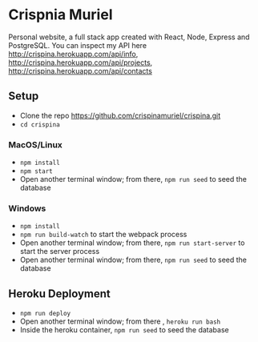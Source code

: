 # Crispnia Muriel

Personal website, a full stack app created with React, Node, Express and PostgreSQL.
You can inspect my API here http://crispina.herokuapp.com/api/info, http://crispina.herokuapp.com/api/projects, http://crispina.herokuapp.com/api/contacts

## Setup

* Clone the repo https://github.com/crispinamuriel/crispina.git
* `cd crispina`

### MacOS/Linux

* `npm install`
* `npm start`
* Open another terminal window; from there, `npm run seed` to seed the database

### Windows

* `npm install`
* `npm run build-watch` to start the webpack process
* Open another terminal window; from there, `npm run start-server` to start the server process
* Open another terminal window; from there, `npm run seed` to seed the database

## Heroku Deployment

* `npm run deploy`
* Open another terminal window; from there , `heroku run bash`
* Inside the heroku container, `npm run seed` to seed the database
